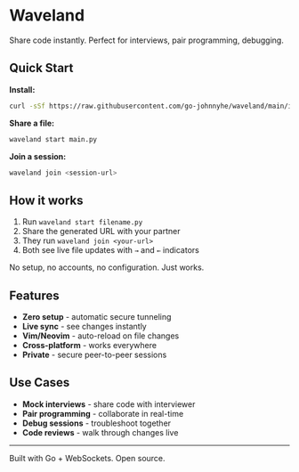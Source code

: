 # Waveland

Share code instantly. Perfect for interviews, pair programming, debugging.

## Quick Start

**Install:**
```bash
curl -sSf https://raw.githubusercontent.com/go-johnnyhe/waveland/main/install.sh | sh
```

**Share a file:**
```bash
waveland start main.py
```

**Join a session:**
```bash
waveland join <session-url>
```

## How it works

1. Run `waveland start filename.py` 
2. Share the generated URL with your partner
3. They run `waveland join <your-url>`
4. Both see live file updates with `→` and `←` indicators

No setup, no accounts, no configuration. Just works.

## Features

- **Zero setup** - automatic secure tunneling 
- **Live sync** - see changes instantly
- **Vim/Neovim** - auto-reload on file changes
- **Cross-platform** - works everywhere
- **Private** - secure peer-to-peer sessions

## Use Cases

- **Mock interviews** - share code with interviewer
- **Pair programming** - collaborate in real-time  
- **Debug sessions** - troubleshoot together
- **Code reviews** - walk through changes live

---

Built with Go + WebSockets. Open source.
